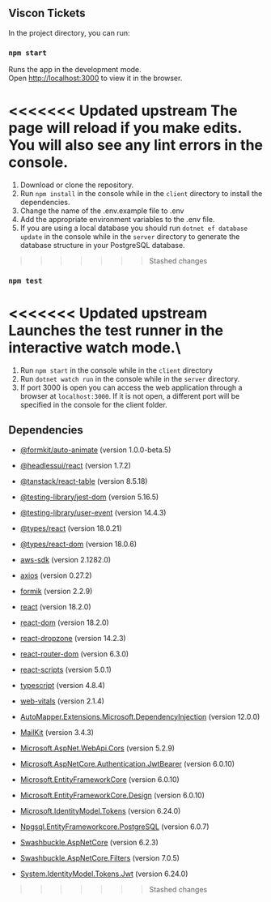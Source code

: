 ## Viscon Tickets

In the project directory, you can run:

### `npm start`

Runs the app in the development mode.\
Open [http://localhost:3000](http://localhost:3000) to view it in the browser.

<<<<<<< Updated upstream
The page will reload if you make edits.\
You will also see any lint errors in the console.
=======
1. Download or clone the repository.
2. Run `npm install` in the console while in the `client` directory to install the dependencies.
3. Change the name of the .env.example file to .env
4. Add the appropriate environment variables to the .env file.
6. If you are using a local database you should run `dotnet ef database update` in the console while in the `server` directory to generate the database structure in your PostgreSQL database.
>>>>>>> Stashed changes

### `npm test`

<<<<<<< Updated upstream
Launches the test runner in the interactive watch mode.\
=======
1. Run `npm start` in the console while in the `client` directory
2. Run `dotnet watch run` in the console while in the `server` directory.
3. If port 3000 is open you can access the web application through a browser at `localhost:3000`. If it is not open, a different port will be specified in the console for the client folder.

## Dependencies

- [@formkit/auto-animate](https://www.npmjs.com/package/@formkit/auto-animate) (version 1.0.0-beta.5)
- [@headlessui/react](https://www.npmjs.com/package/@headlessui/react) (version 1.7.2)
- [@tanstack/react-table](https://www.npmjs.com/package/@tanstack/react-table) (version 8.5.18)
- [@testing-library/jest-dom](https://www.npmjs.com/package/@testing-library/jest-dom) (version 5.16.5)
- [@testing-library/user-event](https://www.npmjs.com/package/@testing-library/user-event) (version 14.4.3)
- [@types/react](https://www.npmjs.com/package/@types/react) (version 18.0.21)
- [@types/react-dom](https://www.npmjs.com/package/@types/react-dom) (version 18.0.6)
- [aws-sdk](https://www.npmjs.com/package/aws-sdk) (version 2.1282.0)
- [axios](https://www.npmjs.com/package/axios) (version 0.27.2)
- [formik](https://www.npmjs.com/package/formik) (version 2.2.9)
- [react](https://www.npmjs.com/package/react) (version 18.2.0)
- [react-dom](https://www.npmjs.com/package/react-dom) (version 18.2.0)
- [react-dropzone](https://www.npmjs.com/package/react-dropzone) (version 14.2.3)
- [react-router-dom](https://www.npmjs.com/package/react-router-dom) (version 6.3.0)
- [react-scripts](https://www.npmjs.com/package/react-scripts) (version 5.0.1)
- [typescript](https://www.npmjs.com/package/typescript) (version 4.8.4)
- [web-vitals](https://www.npmjs.com/package/web-vitals) (version 2.1.4)

- [AutoMapper.Extensions.Microsoft.DependencyInjection](https://www.nuget.org/packages/AutoMapper.Extensions.Microsoft.DependencyInjection) (version 12.0.0)
- [MailKit](https://www.nuget.org/packages/MailKit) (version 3.4.3)
- [Microsoft.AspNet.WebApi.Cors](https://www.nuget.org/packages/Microsoft.AspNet.WebApi.Cors) (version 5.2.9)
- [Microsoft.AspNetCore.Authentication.JwtBearer](https://www.nuget.org/packages/Microsoft.AspNetCore.Authentication.JwtBearer) (version 6.0.10)
- [Microsoft.EntityFrameworkCore](https://www.nuget.org/packages/Microsoft.EntityFrameworkCore) (version 6.0.10)
- [Microsoft.EntityFrameworkCore.Design](https://www.nuget.org/packages/Microsoft.EntityFrameworkCore.Design) (version 6.0.10)
- [Microsoft.IdentityModel.Tokens](https://www.nuget.org/packages/Microsoft.IdentityModel.Tokens) (version 6.24.0)
- [Npgsql.EntityFrameworkcore.PostgreSQL](https://www.nuget.org/packages/Npgsql.EntityFrameworkcore.PostgreSQL) (version 6.0.7)
- [Swashbuckle.AspNetCore](https://www.nuget.org/packages/Swashbuckle.AspNetCore) (version 6.2.3)
- [Swashbuckle.AspNetCore.Filters](https://www.nuget.org/packages/Swashbuckle.AspNetCore.Filters) (version 7.0.5)
- [System.IdentityModel.Tokens.Jwt](https://www.nuget.org/packages/System.IdentityModel.Tokens.Jwt) (version 6.24.0)
>>>>>>> Stashed changes
